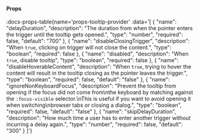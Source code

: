 <!-- This file was automatic generated. Do not edit it manually -->

#### Props
:docs-props-table{name='props-tooltip-provider' :data='[
  {
    "name": "delayDuration",
    "description": "The duration from when the pointer enters the trigger until the tooltip gets opened.",
    "type": "number",
    "required": false,
    "default": "700"
  },
  {
    "name": "disableClosingTrigger",
    "description": "When `true`, clicking on trigger will not close the content.",
    "type": "boolean",
    "required": false
  },
  {
    "name": "disabled",
    "description": "When `true`, disable tooltip",
    "type": "boolean",
    "required": false
  },
  {
    "name": "disableHoverableContent",
    "description": "When `true`, trying to hover the content will result in the tooltip closing as the pointer leaves the trigger.",
    "type": "boolean",
    "required": false,
    "default": "false"
  },
  {
    "name": "ignoreNonKeyboardFocus",
    "description": "Prevent the tooltip from opening if the focus did not come from\\nthe keyboard by matching against the `:focus-visible` selector.\\nThis is useful if you want to avoid opening it when switching\\nbrowser tabs or closing a dialog.",
    "type": "boolean",
    "required": false,
    "default": "false"
  },
  {
    "name": "skipDelayDuration",
    "description": "How much time a user has to enter another trigger without incurring a delay again.",
    "type": "number",
    "required": false,
    "default": "300"
  }
]'} 
